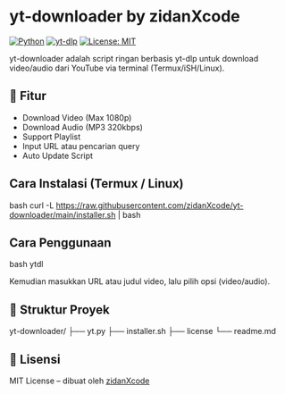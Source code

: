 # yt-downloader by zidanXcode

[![Python](https://img.shields.io/badge/Python-3.11-blue?logo=python&logoColor=white)](https://www.python.org/)
[![yt-dlp](https://img.shields.io/badge/yt--dlp-2024-orange?logo=youtube&logoColor=white)](https://github.com/yt-dlp/yt-dlp)
[![License: MIT](https://img.shields.io/badge/License-MIT-green.svg)](https://opensource.org/licenses/MIT)

yt-downloader adalah script ringan berbasis yt-dlp untuk download video/audio dari YouTube via terminal (Termux/iSH/Linux).

## 🔧 Fitur
- Download Video (Max 1080p)
- Download Audio (MP3 320kbps)
- Support Playlist
- Input URL atau pencarian query
- Auto Update Script

## Cara Instalasi (Termux / Linux)
bash
curl -L https://raw.githubusercontent.com/zidanXcode/yt-downloader/main/installer.sh | bash


## Cara Penggunaan
bash
ytdl

Kemudian masukkan URL atau judul video, lalu pilih opsi (video/audio).

## 📁 Struktur Proyek

yt-downloader/
├── yt.py
├── installer.sh
├── license
└── readme.md


## 📜 Lisensi
MIT License – dibuat oleh [zidanXcode](https://github.com/zidanXcode)

